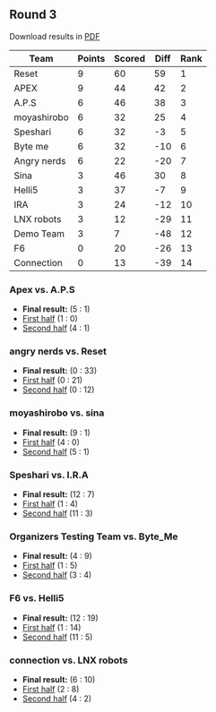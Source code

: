 ## Round 3

Download results in [PDF](pdfs/round3.pdf)

| Team        | Points | Scored | Diff | Rank |
|-------------|--------|--------|------|------|
| Reset       | 9      | 60     | 59   | 1    |
| APEX        | 9      | 44     | 42   | 2    |
| A.P.S       | 6      | 46     | 38   | 3    |
| moyashirobo | 6      | 32     | 25   | 4    |
| Speshari    | 6      | 32     | -3   | 5    |
| Byte me     | 6      | 32     | -10  | 6    |
| Angry nerds | 6      | 22     | -20  | 7    |
| Sina        | 3      | 46     | 30   | 8    |
| Helli5      | 3      | 37     | -7   | 9    |
| IRA         | 3      | 24     | -12  | 10   |
| LNX robots  | 3      | 12     | -29  | 11   |
| Demo Team   | 3      | 7      | -48  | 12   |
| F6          | 0      | 20     | -26  | 13   |
| Connection  | 0      | 13     | -39  | 14   |

### Apex vs. A.P.S
- **Final result:** (5 : 1)
- [First half](https://robocupjuniortc.github.io/rcj-2022-soccer-sim-outputs/sim22_3_01-1/sim22_3_01_-_1_-_A.P-new.html) (1 : 0)
- [Second half](https://robocupjuniortc.github.io/rcj-2022-soccer-sim-outputs/sim22_3_01-2/sim22_3_01_-_2_-_Apex_vs_A.P-new.html) (4 : 1)


### angry nerds vs. Reset
- **Final result:** (0 : 33)
- [First half](https://robocupjuniortc.github.io/rcj-2022-soccer-sim-outputs/sim22_3_02-1/sim22_3_02_-_1_-_Reset_vs_angry_nerds-20220726T233448-new.html) (0 : 21)
- [Second half](https://robocupjuniortc.github.io/rcj-2022-soccer-sim-outputs/sim22_3_02-2/sim22_3_02_-_2_-_angry_nerds_vs_Reset-20220727T003254-new.html) (0 : 12)


### moyashirobo vs. ﻿sina
- **Final result:** (9 : 1)
- [First half](https://robocupjuniortc.github.io/rcj-2022-soccer-sim-outputs/sim22_3_03-1/sim22_3_03_-_1_-_﻿sina_vs_moyashirobo-20220727T013024-new.html) (4 : 0)
- [Second half](https://robocupjuniortc.github.io/rcj-2022-soccer-sim-outputs/sim22_3_03-2/sim22_3_03_-_2_-_moyashirobo_vs_﻿sina-20220727T022825-new.html) (5 : 1)


### Speshari vs. I.R.A
- **Final result:** (12 : 7)
- [First half](https://robocupjuniortc.github.io/rcj-2022-soccer-sim-outputs/sim22_3_04-1/sim22_3_04_-_1_-_I.R-new.html) (1 : 4)
- [Second half](https://robocupjuniortc.github.io/rcj-2022-soccer-sim-outputs/sim22_3_04-2/sim22_3_04_-_2_-_Speshari_vs_I.R-new.html) (11 : 3)


### Organizers Testing Team vs. Byte_Me
- **Final result:** (4 : 9)
- [First half](https://robocupjuniortc.github.io/rcj-2022-soccer-sim-outputs/sim22_3_05-1/sim22_3_05_-_1_-_Byte_Me_vs_Organizers_Testing_Team-20220727T050750-new.html) (1 : 5)
- [Second half](https://robocupjuniortc.github.io/rcj-2022-soccer-sim-outputs/sim22_3_05-2/sim22_3_05_-_2_-_Organizers_Testing_Team_vs_Byte_Me-20220727T060527-new.html) (3 : 4)


### F6 vs. Helli5
- **Final result:** (12 : 19)
- [First half](https://robocupjuniortc.github.io/rcj-2022-soccer-sim-outputs/sim22_3_06-1/sim22_3_06_-_1_-_Helli5_vs_F6-20220727T070314-new.html) (1 : 14)
- [Second half](https://robocupjuniortc.github.io/rcj-2022-soccer-sim-outputs/sim22_3_06-2/sim22_3_06_-_2_-_F6_vs_Helli5-20220727T080025-new.html) (11 : 5)


### connection vs. LNX robots
- **Final result:** (6 : 10)
- [First half](https://robocupjuniortc.github.io/rcj-2022-soccer-sim-outputs/sim22_3_07-1/sim22_3_07_-_1_-_LNX_robots_vs_connection-20220727T085723-new.html) (2 : 8)
- [Second half](https://robocupjuniortc.github.io/rcj-2022-soccer-sim-outputs/sim22_3_07-2/sim22_3_07_-_2_-_connection_vs_LNX_robots-20220727T095414-new.html) (4 : 2)

